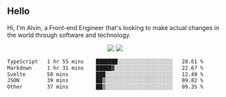 ## Hello
Hi, I'm Alvin, a Front-end Engineer that's looking to make actual changes in the world through software and technology.

<p align="center">
  <img width="auto" src ="https://github-readme-stats.vercel.app/api?username=achen718&show_icons=true&count_private=true&theme=dracula&hide_border=true&hide=issues,contribs&bg_color=00000000">
  <img width="auto" src ="https://github-readme-stats.vercel.app/api/top-langs/?username=achen718&layout=compact&hide_border=true&theme=dracula&bg_color=00000000&langs_count=6&hide=jupyter%20notebook,tex,css,php&exclude_repo=Pacman-AI">

  <!--START_SECTION:waka-->

```txt
TypeScript   1 hr 55 mins    ███████░░░░░░░░░░░░░░░░░░   28.61 %
Markdown     1 hr 31 mins    █████▓░░░░░░░░░░░░░░░░░░░   22.67 %
Svelte       50 mins         ███░░░░░░░░░░░░░░░░░░░░░░   12.49 %
JSON         39 mins         ██▒░░░░░░░░░░░░░░░░░░░░░░   09.82 %
Other        37 mins         ██▒░░░░░░░░░░░░░░░░░░░░░░   09.35 %
```

<!--END_SECTION:waka-->
  <br>
  <br>
</p>
